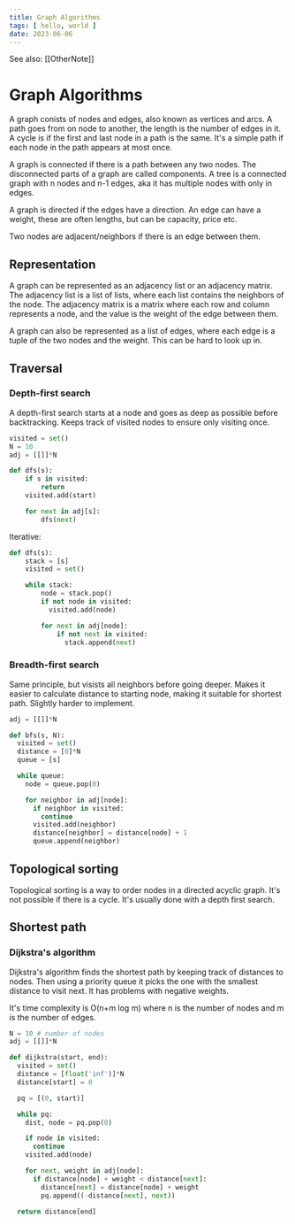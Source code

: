 ```yaml
---
title: Graph Algorithms
tags: [ hello, world ]
date: 2023-06-06
---
```


See also: [[OtherNote]]

# Graph Algorithms
A graph conists of nodes and edges, also known as vertices and arcs. A path goes from on node to another, the length is the number of edges in it. A cycle is if the first and last node in a path is the same. It's a simple path if each node in the path appears at most once. 

A graph is connected if there is a path between any two nodes. The disconnected parts of a graph are called components. A tree is a connected graph with n nodes and n-1 edges, aka it has multiple nodes with only in edges.

A graph is directed if the edges have a direction. An edge can have a weight, these are often lengths, but can be capacity, price etc.

Two nodes are adjacent/neighbors if there is an edge between them.

## Representation
A graph can be represented as an adjacency list or an adjacency matrix. The adjacency list is a list of lists, where each list contains the neighbors of the node. The adjacency matrix is a matrix where each row and column represents a node, and the value is the weight of the edge between them.

A graph can also be represented as a list of edges, where each edge is a tuple of the two nodes and the weight. This can be hard to look up in.

## Traversal
### Depth-first search
A depth-first search starts at a node and goes as deep as possible before backtracking. Keeps track of visited nodes to ensure only visiting once.

```python
visited = set()
N = 10
adj = [[]]*N

def dfs(s):
    if s in visited:
        return
    visited.add(start)

    for next in adj[s]:
        dfs(next)
```

Iterative:
```python
def dfs(s):
    stack = [s]
    visited = set()

    while stack:
        node = stack.pop()
        if not node in visited:
          visited.add(node)

        for next in adj[node]:
            if not next in visited:
              stack.append(next)
```

### Breadth-first search
Same principle, but visists all neighbors before going deeper. Makes it easier to calculate distance to starting node, making it suitable for shortest path. Slightly harder to implement.

```python
adj = [[]]*N

def bfs(s, N):
  visited = set()
  distance = [0]*N
  queue = [s]

  while queue:
    node = queue.pop(0)

    for neighbor in adj[node]:
      if neighbor in visited:
        continue
      visited.add(neighbor)
      distance[neighbor] = distance[node] + 1
      queue.append(neighbor)
```

## Topological sorting 
Topological sorting is a way to order nodes in a directed acyclic graph. It's not possible if there is a cycle. It's usually done with a depth first search.


## Shortest path
### Dijkstra's algorithm
Dijkstra's algorithm finds the shortest path by keeping track of distances to nodes. Then using a priority queue it picks the one with the smallest distance to visit next. It has problems with negative weights.

It's time complexity is O(n+m log m) where n is the number of nodes and m is the number of edges.

```python
N = 10 # number of nodes
adj = [[]]*N

def dijkstra(start, end):
  visited = set()
  distance = [float('inf')]*N
  distance[start] = 0

  pq = [(0, start)]

  while pq:
    dist, node = pq.pop(0)

    if node in visited:
      continue
    visited.add(node)

    for next, weight in adj[node]:
      if distance[node] + weight < distance[next]:
        distance[next] = distance[node] + weight
        pq.append((-distance[next], next))

  return distance[end]
```




